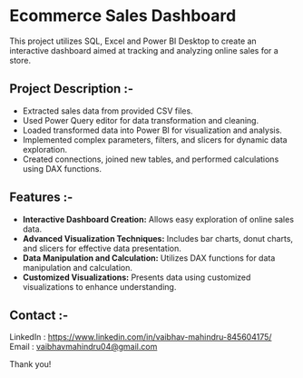 # Ecommerce Sales Dashboard

This project utilizes SQL, Excel and Power BI Desktop to create an interactive dashboard aimed at tracking and analyzing online sales for a store.
 
## Project Description :-
- Extracted sales data from provided CSV files.
- Used Power Query editor for data transformation and cleaning.
- Loaded transformed data into Power BI for visualization and analysis.
- Implemented complex parameters, filters, and slicers for dynamic data exploration.
- Created connections, joined new tables, and performed calculations using DAX functions.

## Features :-
- <b>Interactive Dashboard Creation:</b> Allows easy exploration of online sales data.
- <b>Advanced Visualization Techniques:</b> Includes bar charts, donut charts, and slicers for effective data presentation.
- <b>Data Manipulation and Calculation:</b> Utilizes DAX functions for data manipulation and calculation.
- <b>Customized Visualizations:</b> Presents data using customized visualizations to enhance understanding.

## Contact :-
LinkedIn : https://www.linkedin.com/in/vaibhav-mahindru-845604175/ </br>
Email : vaibhavmahindru04@gmail.com

Thank you!
